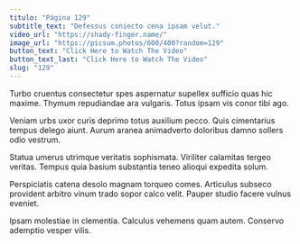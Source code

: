 ```yaml
---
titulo: "Página 129"
subtitle_text: "Defessus coniecto cena ipsam velut."
video_url: "https://shady-finger.name/"
image_url: "https://picsum.photos/600/400?random=129"
button_text: "Click Here to Watch The Video"
button_text_last: "Click Here to Watch The Video"
slug: "129"
---
```


Turbo cruentus consectetur spes aspernatur supellex sufficio quas hic maxime. Thymum repudiandae ara vulgaris. Totus ipsam vis conor tibi ago.

Veniam urbs uxor curis deprimo totus auxilium pecco. Quis cimentarius tempus delego aiunt. Aurum aranea animadverto doloribus damno sollers odio vestrum.

Statua umerus utrimque veritatis sophismata. Viriliter calamitas tergeo veritas. Tempus quia basium substantia teneo alioqui expedita solum.

Perspiciatis catena desolo magnam torqueo comes. Articulus subseco provident arbitro vinum trado sopor calco velit. Pauper studio facere vulnus eveniet.

Ipsam molestiae in clementia. Calculus vehemens quam autem. Conservo ademptio vesper vilis.
